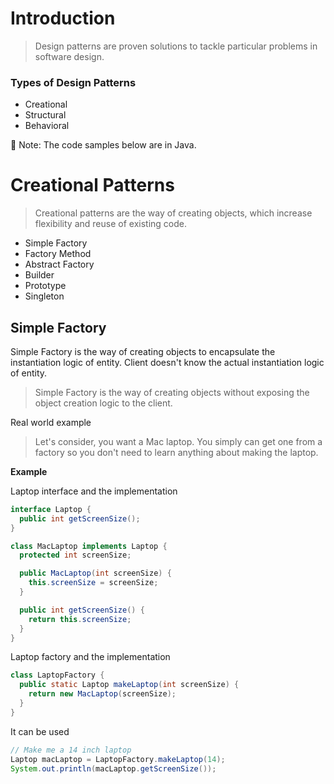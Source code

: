 # Introduction

> Design patterns are proven solutions to tackle particular problems in software design.

### Types of Design Patterns

* Creational
* Structural
* Behavioral

📝 Note: The code samples below are in Java.

# Creational Patterns

> Creational patterns are the way of creating objects, which increase flexibility and reuse of existing code.

* Simple Factory
* Factory Method
* Abstract Factory
* Builder
* Prototype
* Singleton

## Simple Factory

Simple Factory is the way of creating objects to encapsulate the instantiation logic of entity. Client doesn't know the actual instantiation logic of entity.

> Simple Factory is the way of creating objects without exposing the object creation logic to the client.

Real world example

> Let's consider, you want a Mac laptop. You simply can get one from a factory so you don't need to learn anything about making the laptop.

**Example**

Laptop interface and the implementation

```java
interface Laptop {
  public int getScreenSize();
}

class MacLaptop implements Laptop {
  protected int screenSize;

  public MacLaptop(int screenSize) {
    this.screenSize = screenSize;
  }

  public int getScreenSize() {
    return this.screenSize;
  }
}
```

Laptop factory and the implementation

```java
class LaptopFactory {
  public static Laptop makeLaptop(int screenSize) {
    return new MacLaptop(screenSize);
  }
}
```

It can be used

```java
// Make me a 14 inch laptop
Laptop macLaptop = LaptopFactory.makeLaptop(14);
System.out.println(macLaptop.getScreenSize());
```
